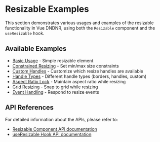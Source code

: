 # Resizable Examples

This section demonstrates various usages and examples of the resizable functionality in Vue DNDNR, using both the `Resizable` component and the `useResizable` hook.

## Available Examples

- [Basic Usage](/examples/Resizable/basic) - Simple resizable element
- [Constrained Resizing](/examples/Resizable/constrained) - Set min/max size constraints
- [Custom Handles](/examples/Resizable/handles) - Customize which resize handles are available
- [Handle Types](/examples/Resizable/handle-types) - Different handle types (borders, handles, custom)
- [Aspect Ratio Lock](/examples/Resizable/aspect-ratio) - Maintain aspect ratio while resizing
- [Grid Resizing](/examples/Resizable/grid) - Snap to grid while resizing
- [Event Handling](/examples/Resizable/events) - Respond to resize events

## API References

For detailed information about the APIs, please refer to:

- [Resizable Component API documentation](/components/resizable)
- [useResizable Hook API documentation](/hooks/use-resizable)
